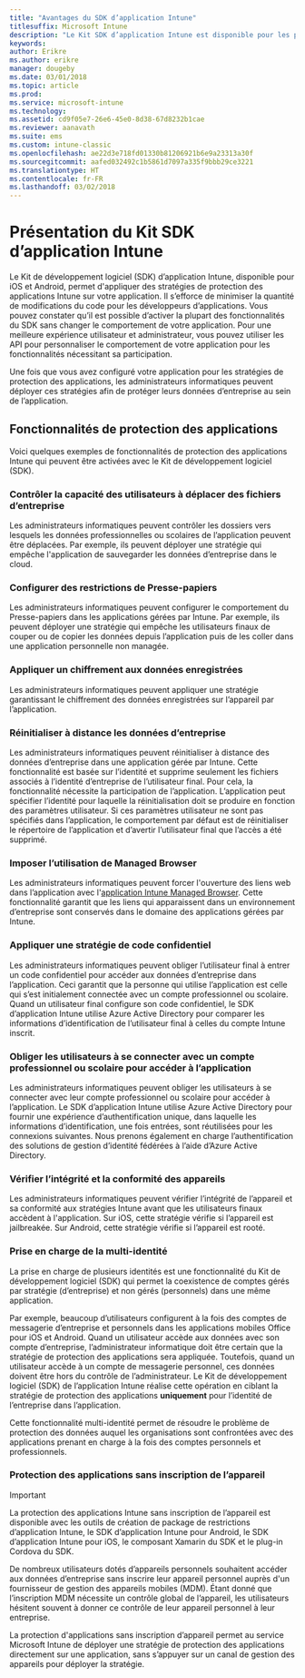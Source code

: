 ```yaml
---
title: "Avantages du SDK d’application Intune"
titlesuffix: Microsoft Intune
description: "Le Kit SDK d’application Intune est disponible pour les plateformes iOS et Android. Il permet d’utiliser les fonctionnalités de gestion des applications mobiles avec Microsoft Intune."
keywords: 
author: Erikre
ms.author: erikre
manager: dougeby
ms.date: 03/01/2018
ms.topic: article
ms.prod: 
ms.service: microsoft-intune
ms.technology: 
ms.assetid: cd9f05e7-26e6-45e0-8d38-67d8232b1cae
ms.reviewer: aanavath
ms.suite: ems
ms.custom: intune-classic
ms.openlocfilehash: ae22d3e718fd01330b81206921b6e9a23313a30f
ms.sourcegitcommit: aafed032492c1b5861d7097a335f9bbb29ce3221
ms.translationtype: HT
ms.contentlocale: fr-FR
ms.lasthandoff: 03/02/2018
---
```

# <a name="intune-app-sdk-overview"></a>Présentation du Kit SDK d’application Intune
Le Kit de développement logiciel (SDK) d’application Intune, disponible pour iOS et Android, permet d'appliquer des stratégies de protection des applications Intune sur votre application. Il s’efforce de minimiser la quantité de modifications du code pour les développeurs d’applications. Vous pouvez constater qu’il est possible d’activer la plupart des fonctionnalités du SDK sans changer le comportement de votre application. Pour une meilleure expérience utilisateur et administrateur, vous pouvez utiliser les API pour personnaliser le comportement de votre application pour les fonctionnalités nécessitant sa participation.

Une fois que vous avez configuré votre application pour les stratégies de protection des applications, les administrateurs informatiques peuvent déployer ces stratégies afin de protéger leurs données d’entreprise au sein de l’application.

## <a name="app-protection-features"></a>Fonctionnalités de protection des applications

Voici quelques exemples de fonctionnalités de protection des applications Intune qui peuvent être activées avec le Kit de développement logiciel (SDK).

### <a name="control-users-ability-to-move-corporate-files"></a>Contrôler la capacité des utilisateurs à déplacer des fichiers d’entreprise
Les administrateurs informatiques peuvent contrôler les dossiers vers lesquels les données professionnelles ou scolaires de l’application peuvent être déplacées. Par exemple, ils peuvent déployer une stratégie qui empêche l'application de sauvegarder les données d’entreprise dans le cloud.

### <a name="configure-clipboard-restrictions"></a>Configurer des restrictions de Presse-papiers
Les administrateurs informatiques peuvent configurer le comportement du Presse-papiers dans les applications gérées par Intune. Par exemple, ils peuvent déployer une stratégie qui empêche les utilisateurs finaux de couper ou de copier les données depuis l’application puis de les coller dans une application personnelle non managée.

### <a name="enforce-encryption-on-saved-data"></a>Appliquer un chiffrement aux données enregistrées
Les administrateurs informatiques peuvent appliquer une stratégie garantissant le chiffrement des données enregistrées sur l’appareil par l’application.

### <a name="remotely-wipe-corporate-data"></a>Réinitialiser à distance les données d’entreprise
Les administrateurs informatiques peuvent réinitialiser à distance des données d’entreprise dans une application gérée par Intune. Cette fonctionnalité est basée sur l’identité et supprime seulement les fichiers associés à l’identité d’entreprise de l’utilisateur final. Pour cela, la fonctionnalité nécessite la participation de l’application. L’application peut spécifier l’identité pour laquelle la réinitialisation doit se produire en fonction des paramètres utilisateur. Si ces paramètres utilisateur ne sont pas spécifiés dans l’application, le comportement par défaut est de réinitialiser le répertoire de l’application et d’avertir l’utilisateur final que l’accès a été supprimé.

### <a name="enforce-the-use-of-a-managed-browser"></a>Imposer l’utilisation de Managed Browser
Les administrateurs informatiques peuvent forcer l'ouverture des liens web dans l’application avec l'[application Intune Managed Browser](/intune-classic/deploy-use/manage-internet-access-using-managed-browser-policies). Cette fonctionnalité garantit que les liens qui apparaissent dans un environnement d’entreprise sont conservés dans le domaine des applications gérées par Intune.

### <a name="enforce-a-pin-policy"></a>Appliquer une stratégie de code confidentiel
Les administrateurs informatiques peuvent obliger l’utilisateur final à entrer un code confidentiel pour accéder aux données d’entreprise dans l’application. Ceci garantit que la personne qui utilise l’application est celle qui s’est initialement connectée avec un compte professionnel ou scolaire. Quand un utilisateur final configure son code confidentiel, le SDK d’application Intune utilise Azure Active Directory pour comparer les informations d’identification de l’utilisateur final à celles du compte Intune inscrit.

### <a name="require-users-to-sign-in-with-work-or-school-account-for-app-access"></a>Obliger les utilisateurs à se connecter avec un compte professionnel ou scolaire pour accéder à l’application
Les administrateurs informatiques peuvent obliger les utilisateurs à se connecter avec leur compte professionnel ou scolaire pour accéder à l’application. Le SDK d’application Intune utilise Azure Active Directory pour fournir une expérience d’authentification unique, dans laquelle les informations d’identification, une fois entrées, sont réutilisées pour les connexions suivantes. Nous prenons également en charge l’authentification des solutions de gestion d’identité fédérées à l’aide d’Azure Active Directory.

### <a name="check-device-health-and-compliance"></a>Vérifier l’intégrité et la conformité des appareils
Les administrateurs informatiques peuvent vérifier l’intégrité de l’appareil et sa conformité aux stratégies Intune avant que les utilisateurs finaux accèdent à l'application. Sur iOS, cette stratégie vérifie si l’appareil est jailbreakée. Sur Android, cette stratégie vérifie si l’appareil est rooté.

### <a name="multi-identity-support"></a>Prise en charge de la multi-identité
La prise en charge de plusieurs identités est une fonctionnalité du Kit de développement logiciel (SDK) qui permet la coexistence de comptes gérés par stratégie (d’entreprise) et non gérés (personnels) dans une même application.

Par exemple, beaucoup d’utilisateurs configurent à la fois des comptes de messagerie d’entreprise et personnels dans les applications mobiles Office pour iOS et Android. Quand un utilisateur accède aux données avec son compte d’entreprise, l’administrateur informatique doit être certain que la stratégie de protection des applications sera appliquée. Toutefois, quand un utilisateur accède à un compte de messagerie personnel, ces données doivent être hors du contrôle de l’administrateur. Le Kit de développement logiciel (SDK) de l’application Intune réalise cette opération en ciblant la stratégie de protection des applications **uniquement** pour l’identité de l’entreprise dans l’application.

Cette fonctionnalité multi-identité permet de résoudre le problème de protection des données auquel les organisations sont confrontées avec des applications prenant en charge à la fois des comptes personnels et professionnels.
 
### <a name="app-protection-without-device-enrollment"></a>Protection des applications sans inscription de l’appareil

>[!IMPORTANT]
>La protection des applications Intune sans inscription de l’appareil est disponible avec les outils de création de package de restrictions d’application Intune, le SDK d’application Intune pour Android, le SDK d’application Intune pour iOS, le composant Xamarin du SDK et le plug-in Cordova du SDK.

De nombreux utilisateurs dotés d’appareils personnels souhaitent accéder aux données d’entreprise sans inscrire leur appareil personnel auprès d'un fournisseur de gestion des appareils mobiles (MDM). Étant donné que l’inscription MDM nécessite un contrôle global de l’appareil, les utilisateurs hésitent souvent à donner ce contrôle de leur appareil personnel à leur entreprise.

La protection d'applications sans inscription d’appareil permet au service Microsoft Intune de déployer une stratégie de protection des applications directement sur une application, sans s’appuyer sur un canal de gestion des appareils pour déployer la stratégie.

